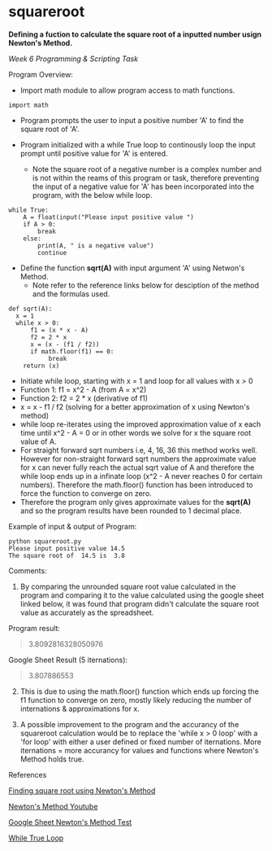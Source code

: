 # squareroot
**Defining a fuction to calculate the square root of a inputted number usign Newton's Method.**

*Week 6 Programming & Scripting Task*

Program Overview:

- Import math module to allow program access to math functions.
```
import math
```
- Program prompts the user to input a positive number 'A' to find the square root of 'A'.

- Program initialized with a while True loop to continously loop the input prompt until positive value for 'A' is entered.
  - Note the square root of a negative number is a complex number and is not within the reams of this program or task, therefore preventing the input of a negative value for 'A' has been incorporated into the program, with the below while loop.
```
while True:                         
    A = float(input("Please input positive value ")
    if A > 0:                       
        break                       
    else:                           
        print(A, " is a negative value")
        continue
```
- Define the function **sqrt(A)** with input argument 'A' using Netwon's Method.
  - Note refer to the reference links below for desciption of the method and the formulas used.
```
def sqrt(A): 
  x = 1
  while x > 0:
      f1 = (x * x - A)           
      f2 = 2 * x                 
      x = (x - (f1 / f2))         
      if math.floor(f1) == 0:     
           break                   
    return (x)
```
  - Initiate while loop, starting with x = 1 and loop for all values with x > 0 
  - Function 1: f1 = x^2 - A  (from A = x^2)
  - Function 2: f2 = 2 * x    (derivative of f1)
  - x = x - f1 / f2           (solving for a better approximation of x using Newton's method)
  - while loop re-iterates using the improved approximation value of x each time until x^2 - A = 0 or in other words we solve for x the square root value of A.
  - For straight forward sqrt numbers i.e, 4, 16, 36 this method works well. However for non-straight forward sqrt numbers the approximate value for x can never fully reach the actual sqrt value of A and therefore the while loop ends up in a infinate loop (x^2 - A never reaches 0 for certain numbers). Therefore the math.floor() function has been introduced to force the function to converge on zero.
- Therefore the program only gives approximate values for the **sqrt(A)** and so the program results have been rounded to 1 decimal place.

Example of input & output of Program:
```
python squareroot.py
Please input positive value 14.5
The square root of  14.5 is  3.8
```

Comments:

1. By comparing the unrounded square root value calculated in the program and comparing it to the value calculated using the google sheet linked below, it was found that program didn't calculate the square root value as accurately as the spreadsheet. 

Program result:
>3.8092816328050976

Google Sheet Result (5 iternations):
>3.807886553

2. This is due to using the math.floor() function which ends up forcing the f1 function to converge on zero, mostly likely reducing the number of internations & approximations for x.

3. A possible improvement to the program and the accurancy of the squareroot calculation would be to replace the 'while x > 0 loop' with a 'for loop' with either a user defined or fixed number of iternations. More iternations = more accurancy for values and functions where Newton's Method holds true. 

References

[Finding square root using Newton's Method](https://www.math.upenn.edu/~kazdan/202F09/sqrt.pdf])

[Newton's Method Youtube](https://www.youtube.com/watch?v=1uN8cBGVpfs)

[Google Sheet Newton's Method Test](https://docs.google.com/spreadsheets/d/1XdYph3rWyFUW1V87tzbpFzPePt--ykv3IMzU9g2qohI/edit?usp=sharing)

[While True Loop](https://stackoverflow.com/questions/14907067/how-do-i-restart-a-program-based-on-user-input)

